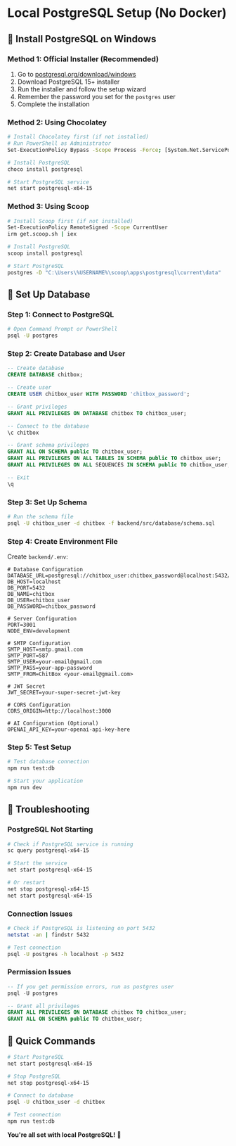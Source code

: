 # Local PostgreSQL Setup (No Docker)

## 🐘 Install PostgreSQL on Windows

### Method 1: Official Installer (Recommended)
1. Go to [postgresql.org/download/windows](https://www.postgresql.org/download/windows/)
2. Download PostgreSQL 15+ installer
3. Run the installer and follow the setup wizard
4. Remember the password you set for the `postgres` user
5. Complete the installation

### Method 2: Using Chocolatey
```bash
# Install Chocolatey first (if not installed)
# Run PowerShell as Administrator
Set-ExecutionPolicy Bypass -Scope Process -Force; [System.Net.ServicePointManager]::SecurityProtocol = [System.Net.ServicePointManager]::SecurityProtocol -bor 3072; iex ((New-Object System.Net.WebClient).DownloadString('https://community.chocolatey.org/install.ps1'))

# Install PostgreSQL
choco install postgresql

# Start PostgreSQL service
net start postgresql-x64-15
```

### Method 3: Using Scoop
```bash
# Install Scoop first (if not installed)
Set-ExecutionPolicy RemoteSigned -Scope CurrentUser
irm get.scoop.sh | iex

# Install PostgreSQL
scoop install postgresql

# Start PostgreSQL
postgres -D "C:\Users\%USERNAME%\scoop\apps\postgresql\current\data"
```

## 🔧 Set Up Database

### Step 1: Connect to PostgreSQL
```bash
# Open Command Prompt or PowerShell
psql -U postgres
```

### Step 2: Create Database and User
```sql
-- Create database
CREATE DATABASE chitbox;

-- Create user
CREATE USER chitbox_user WITH PASSWORD 'chitbox_password';

-- Grant privileges
GRANT ALL PRIVILEGES ON DATABASE chitbox TO chitbox_user;

-- Connect to the database
\c chitbox

-- Grant schema privileges
GRANT ALL ON SCHEMA public TO chitbox_user;
GRANT ALL PRIVILEGES ON ALL TABLES IN SCHEMA public TO chitbox_user;
GRANT ALL PRIVILEGES ON ALL SEQUENCES IN SCHEMA public TO chitbox_user;

-- Exit
\q
```

### Step 3: Set Up Schema
```bash
# Run the schema file
psql -U chitbox_user -d chitbox -f backend/src/database/schema.sql
```

### Step 4: Create Environment File
Create `backend/.env`:
```env
# Database Configuration
DATABASE_URL=postgresql://chitbox_user:chitbox_password@localhost:5432/chitbox
DB_HOST=localhost
DB_PORT=5432
DB_NAME=chitbox
DB_USER=chitbox_user
DB_PASSWORD=chitbox_password

# Server Configuration
PORT=3001
NODE_ENV=development

# SMTP Configuration
SMTP_HOST=smtp.gmail.com
SMTP_PORT=587
SMTP_USER=your-email@gmail.com
SMTP_PASS=your-app-password
SMTP_FROM=ChitBox <your-email@gmail.com>

# JWT Secret
JWT_SECRET=your-super-secret-jwt-key

# CORS Configuration
CORS_ORIGIN=http://localhost:3000

# AI Configuration (Optional)
OPENAI_API_KEY=your-openai-api-key-here
```

### Step 5: Test Setup
```bash
# Test database connection
npm run test:db

# Start your application
npm run dev
```

## 🔧 Troubleshooting

### PostgreSQL Not Starting
```bash
# Check if PostgreSQL service is running
sc query postgresql-x64-15

# Start the service
net start postgresql-x64-15

# Or restart
net stop postgresql-x64-15
net start postgresql-x64-15
```

### Connection Issues
```bash
# Check if PostgreSQL is listening on port 5432
netstat -an | findstr 5432

# Test connection
psql -U postgres -h localhost -p 5432
```

### Permission Issues
```sql
-- If you get permission errors, run as postgres user
psql -U postgres

-- Grant all privileges
GRANT ALL PRIVILEGES ON DATABASE chitbox TO chitbox_user;
GRANT ALL ON SCHEMA public TO chitbox_user;
```

## 🎯 Quick Commands

```bash
# Start PostgreSQL
net start postgresql-x64-15

# Stop PostgreSQL
net stop postgresql-x64-15

# Connect to database
psql -U chitbox_user -d chitbox

# Test connection
npm run test:db
```

**You're all set with local PostgreSQL!** 🚀
